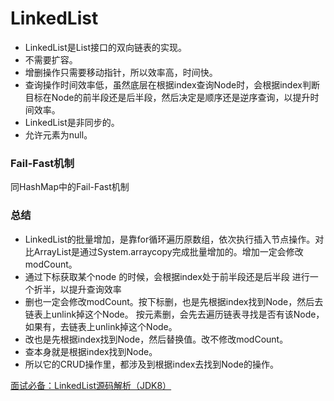 # LinkedList
* LinkedList是List接口的双向链表的实现。
* 不需要扩容。
* 增删操作只需要移动指针，所以效率高，时间快。
* 查询操作时间效率低，虽然底层在根据index查询Node时，会根据index判断目标在Node的前半段还是后半段，然后决定是顺序还是逆序查询，以提升时间效率。
* LinkedList是非同步的。
* 允许元素为null。

### Fail-Fast机制
同HashMap中的Fail-Fast机制

### 总结
* LinkedList的批量增加，是靠for循环遍历原数组，依次执行插入节点操作。对比ArrayList是通过System.arraycopy完成批量增加的。增加一定会修改modCount。
* 通过下标获取某个node 的时候，会根据index处于前半段还是后半段 进行一个折半，以提升查询效率
* 删也一定会修改modCount。按下标删，也是先根据index找到Node，然后去链表上unlink掉这个Node。 按元素删，会先去遍历链表寻找是否有该Node，如果有，去链表上unlink掉这个Node。
* 改也是先根据index找到Node，然后替换值。改不修改modCount。
* 查本身就是根据index找到Node。
* 所以它的CRUD操作里，都涉及到根据index去找到Node的操作。

[面试必备：LinkedList源码解析（JDK8）](https://blog.csdn.net/zxt0601/article/details/77341098)